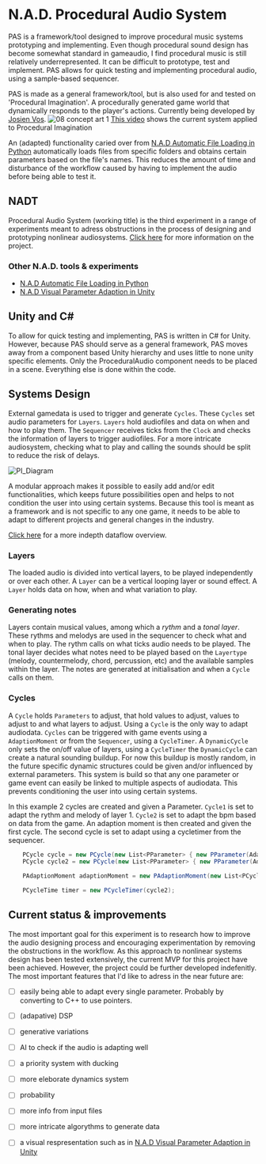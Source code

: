 # N.A.D. Procedural Audio System
PAS is a framework/tool designed to improve procedural music systems prototyping and implementing. Even though procedural sound design has become somewhat standard in gameaudio, I find procedural music is still relatively underrepresented. It can be difficult to prototype, test and implement. PAS allows for quick testing and implementing procedural audio, using a sample-based sequencer. 

PAS is made as a general framework/tool, but is also used for and tested on 'Procedural Imagination'. A procedurally generated game world that dynamically responds to the player's actions. Currently being developed by [Josien Vos](http://josienvos.nl/).
![08 concept art 1](https://user-images.githubusercontent.com/31696336/80291854-857ec580-8751-11ea-884a-7a34bae40979.png)
 [This video](https://streamable.com/y8uoq6) shows the current system applied to Procedural Imagination

An (adapted) functionality caried over from [N.A.D Automatic File Loading in Python](https://github.com/StijndeK/N.A.D.AutomaticSoundloader) automatically loads files from specific folders and obtains certain parameters based on the file's names. This reduces the amount of time and disturbance of the workflow caused by having to implement the audio before being able to test it.

## NADT
Procedural Audio System (working title) is the third experiment in a range of experiments meant to adress obstructions in the process of designing and prototyping nonlinear audiosystems. [Click here](http://sdkoning.com/PF/N.A.D.T..html) for more information on the project.

### Other N.A.D. tools & experiments
- [N.A.D Automatic File Loading in Python](https://github.com/StijndeK/N.A.D.AutomaticSoundloader)
- [N.A.D Visual Parameter Adaption in Unity](https://github.com/StijndeK/N.A.D.VisualParameterAdaption)

## Unity and C#
To allow for quick testing and implementing, PAS is written in C# for Unity. However, because PAS should serve as a general framework, PAS moves away from a component based Unity hierarchy and uses little to none unity specific elements. Only the ProceduralAudio component needs to be placed in a scene. Everything else is done within the code.

## Systems Design
External gamedata is used to trigger and generate `Cycles`. These `Cycles` set audio parameters for `Layers`. `Layers` hold audiofiles and data on when and how to play them. The `Sequencer` receives ticks from the `Clock` and checks the information of layers to trigger audiofiles. For a more intricate audiosystem, checking what to play and calling the sounds should be split to reduce the risk of delays.

![PI_Diagram](https://user-images.githubusercontent.com/31696336/80965632-2d138c00-8e13-11ea-9b8a-95dc09f23286.png)

A modular approach makes it possible to easily add and/or edit functionalities, which keeps future possibilities open and helps to not condition the user into using certain systems. Because this tool is meant as a framework and is not specific to any one game, it needs to be able to adapt to different projects and general changes in the industry.

 [Click here](https://user-images.githubusercontent.com/31696336/80933589-b354b180-8dc4-11ea-9f22-79c06825a77c.png) for a more indepth dataflow overview.

### Layers
The loaded audio is divided into vertical layers, to be played independently or over each other. A `Layer` can be a vertical looping layer or sound effect. A `Layer` holds data on how, when and what variation to play. 

### Generating notes
Layers contain musical values, among which a *rythm* and a *tonal layer*. These rythms and melodys are used in the sequencer to check what and when to play. The rythm calls on what ticks audio needs to be played. The tonal layer decides what notes need to be played based on the `Layertype` (melody, countermelody, chord, percussion, etc) and the available samples within the layer. The notes are generated at initialisation and when a `Cycle` calls on them.

### Cycles
 A `Cycle` holds `Parameters` to adjust, that hold values to adjust, values to adjust to and what layers to adjust. Using a `Cycle` is the only way to adapt audiodata. `Cycles` can be triggered with game events using a `AdaptionMoment` or from the `Sequencer`, using a `CycleTimer`. A `DynamicCycle` only sets the on/off value of layers, using a `CycleTimer` the `DynamicCycle` can create a natural sounding buildup. For now this buildup is mostly random, in the future specific dynamic structures could be given and/or influenced by external parameters. This system is build so that any one parameter or game event can easily be linked to multiple aspects of audiodata. This prevents conditioning the user into using certain systems.

 In this example 2 cycles are created and given a Parameter. `Cycle1` is set to adapt the rythm and melody of layer 1. `Cycle2` is set to adapt the bpm based on data from the game. An adaption moment is then created and given the first cycle. The second cycle is set to adapt using a cycletimer from the sequencer.
```C#
    PCycle cycle = new PCycle(new List<PParameter> { new PParameter(AdaptableParametersCycle.rythmAndMelody, null, new List<int> { 1 })}));
    PCycle cycle2 = new PCycle(new List<PParameter> { new PParameter(AdaptableParametersCycle.bpm, gamedata)});

    PAdaptionMoment adaptionMoment = new PAdaptionMoment(new List<PCycle> {cycle});

    PCycleTime timer = new PCycleTimer(cycle2);
```

## Current status & improvements
The most important goal for this experiment is to research how to improve the audio designing process and encouraging experimentation by removing the obstructions in the workflow. As this approach to nonlinear systems design has been tested extensively, the current MVP for this project have been achieved. However, the project could be further developed indefenitly. The most important features that I'd like to adress in the near future are:
- [ ] easily being able to adapt every single parameter. Probably by converting to C++ to use pointers.
- [ ] (adapative) DSP
- [ ] generative variations
- [ ] AI to check if the audio is adapting well
- [ ] a priority system with ducking
- [ ] more eleborate dynamics system
- [ ] probability
- [ ] more info from input files
- [ ] more intricate algorythms to generate data
- [ ] a visual respresentation such as in [N.A.D Visual Parameter Adaption in Unity](https://github.com/StijndeK/N.A.D.VisualParameterAdaption)


